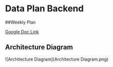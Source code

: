 # Data Plan Backend  

##Weekly Plan  

[Google Doc Link](https://docs.google.com/a/west.cmu.edu/document/d/1zkj0hDP_ekbVFSIz1pqWxSyn-KzdJawjf_1K5gqY1Xg/edit?usp=sharing)  

## Architecture Diagram  
![Architecture Diagram](Architecture Diagram.png)  
